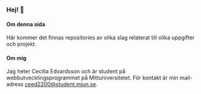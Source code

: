 ### Hej! 👋

#### Om denna sida 
Här kommer det finnas repositories av olika slag relaterat till olika uppgifter och projekt. 

#### Om mig
Jag heter Cecilia Edvardsson och är student på webbutvecklingsprogrammet på Mittuniversitetet. För kontakt är min mail-adress ceed2200@student.miun.se. 
